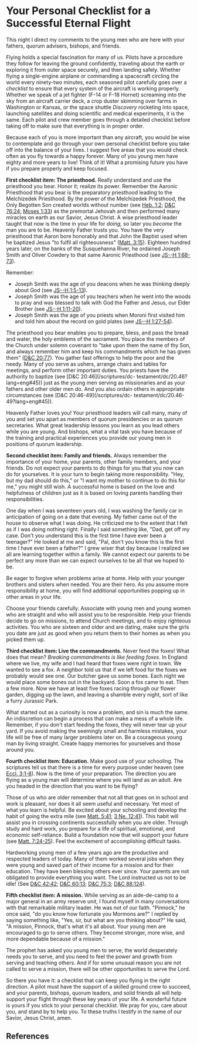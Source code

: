 # Your Personal Checklist for a Successful Eternal Flight

This night I direct my comments to the young men who are here with your
fathers, quorum advisers, bishops, and friends.

Flying holds a special fascination for many of us. Pilots have a procedure
they follow for leaving the ground confidently, traveling about the earth or
exploring it from outer space securely, and then landing safely. Whether
flying a single-engine airplane or commanding a spacecraft circling the world
every ninety-two minutes, each seasoned pilot carefully goes over a
_checklist_ to ensure that every system of the aircraft is working properly.
Whether we speak of a jet fighter (F-14 or F-18 Hornet) screaming into the sky
from an aircraft carrier deck, a crop duster skimming over farms in Washington
or Kansas, or the space shuttle _Discovery_ rocketing into space, launching
satellites and doing scientific and medical experiments, it is the same. Each
pilot and crew member goes through a detailed checklist before taking off to
make sure that everything is in proper order.

Because each of you is more important than any aircraft, you would be wise to
contemplate and go through your own personal checklist before you take off
into the balance of your lives. I suggest five areas that you would check
often as you fly towards a happy forever. Many of you young men have eighty
and more years to live! Think of it! What a promising future you have if you
prepare properly and keep focused.

**First checklist item: The priesthood.** Really understand and use the priesthood you bear. Honor it; realize its power. Remember the Aaronic Priesthood that you bear is the preparatory priesthood leading to the Melchizedek Priesthood. By the power of the Melchizedek Priesthood, the Only Begotten Son created worlds without number (see [Heb. 1:2](/scriptures/nt/heb/1.2?lang=eng#1); [D&amp;C 76:24](/scriptures/dc-testament/dc/76.24?lang=eng#23); [Moses 1:33](/scriptures/pgp/moses/1.33?lang=eng#32)) as the premortal Jehovah and then performed many miracles on earth as our Savior, Jesus Christ. A wise priesthood leader taught that now is the time in your life for _doing,_ so later you _become_ the man you are to be. Heavenly Father trusts you. You have the very priesthood that Aaron bore honorably and that John the Baptist used when he baptized Jesus "to fulfil all righteousness" ([Matt. 3:15](/scriptures/nt/matt/3.15?lang=eng#14)). Eighteen hundred years later, on the banks of the Susquehanna River, he ordained Joseph Smith and Oliver Cowdery to that same Aaronic Priesthood (see [JS--H 1:68-73](/scriptures/pgp/js-h/1.68-73?lang=eng#67)).

Remember:

  * Joseph Smith was the age of you deacons when he was thinking deeply about God (see [JS--H 1:5-13](/scriptures/pgp/js-h/1.5-13?lang=eng#4)). 
  * Joseph Smith was the age of you teachers when he went into the woods to pray and was blessed to talk with God the Father and Jesus, our Elder Brother (see [JS--H 1:11-20](/scriptures/pgp/js-h/1.11-20?lang=eng#10)). 
  * Joseph Smith was the age of you priests when Moroni first visited him and told him about the record on gold plates (see [JS--H 1:27-54](/scriptures/pgp/js-h/1.27-54?lang=eng#26)). 

The priesthood you bear enables you to prepare, bless, and pass the bread and
water, the holy emblems of the sacrament. You place the members of the Church
under solemn covenant to "take upon them the name of thy Son, and always
remember him and keep his commandments which he has given them" ([D&amp;C
20:77](/scriptures/dc-testament/dc/20.77?lang=eng#76)). You gather fast
offerings to help the poor and the needy. Many of you serve as ushers, arrange
chairs and tables for meetings, and perform other important duties. You
priests have the authority to baptize (see [D&amp;C 20:46](/scriptures/dc-
testament/dc/20.46?lang=eng#45)) just as the young men serving as missionaries
and as your fathers and other older men do. And you also ordain others in
appropriate circumstances (see [D&amp;C 20:46-49](/scriptures/dc-
testament/dc/20.46-49?lang=eng#45)).

Heavenly Father loves you! Your priesthood leaders will call many, many of you
and set you apart as members of quorum presidencies or as quorum secretaries.
What great leadership lessons you learn as you lead others while you are
young. And bishops, what a vital task you have because of the training and
practical experiences you provide our young men in positions of quorum
leadership.

**Second checklist item: Family and friends.** Always remember the importance of your home, your parents, other family members, and your friends. Do not expect your parents to do things for you that you now can do for yourselves. It is your turn to begin taking more responsibility. "Hey, but my dad should do this," or "I want my mother to continue to do this for me," you might still wish. A successful home is based on the love and helpfulness of children just as it is based on loving parents handling their responsibilities.

One day when I was seventeen years old, I was washing the family car in
anticipation of going on a date that evening. My father came out of the house
to observe what I was doing. He criticized me to the extent that I felt as if
I was doing nothing right. Finally I said something like, "Dad, get off my
case. Don't you understand this is the first time I have ever been a
teenager?" He looked at me and said, "Pal, don't you know this is the first
time I have ever been a father?" I grew wiser that day because I realized we
all are learning together within a family. We cannot expect our parents to be
perfect any more than we can expect ourselves to be all that we hoped to be.

Be eager to forgive when problems arise at home. Help with your younger
brothers and sisters when needed. You are their hero. As you assume more
responsibility at home, you will find additional opportunities popping up in
other areas in your life.

Choose your friends carefully. Associate with young men and young women who
are straight and who will assist you to be responsible. Help your friends
decide to go on missions, to attend Church meetings, and to enjoy righteous
activities. You who are sixteen and older and are dating, make sure the girls
you date are just as good when you return them to their homes as when you
picked them up.

**Third checklist item: Live the commandments.** Never feed the foxes! What does that mean? _Breaking commandments is like feeding foxes._ In England where we live, my wife and I had heard that foxes were right in town. We wanted to see a fox. A neighbor told us that if we left food for the foxes we probably would see one. Our butcher gave us some bones. Each night we would place some bones out in the backyard. Soon a fox came to eat. Then a few more. Now we have at least five foxes racing through our flower garden, digging up the lawn, and leaving a shamble every night, sort of like a furry Jurassic Park.

What started out as a curiosity is now a problem, and sin is much the same. An
indiscretion can begin a process that can make a mess of a whole life.
Remember, if you don't start feeding the foxes, they will never tear up your
yard. If you avoid making the seemingly small and harmless mistakes, your life
will be free of many larger problems later on. Be a courageous young man by
living straight. Create happy memories for yourselves and those around you.

**Fourth checklist item: Education.** Make good use of your schooling. The scriptures tell us that there is a time for every purpose under heaven (see [Eccl. 3:1-8](/scriptures/ot/eccl/3.1-8?lang=eng#0)). Now is the time of your preparation. The direction you are flying as a young man will determine where you will land as an adult. Are you headed in the direction that you want to be flying?

Those of us who are older remember that not all that goes on in school and
work is pleasant, nor does it all seem useful and necessary. Yet most of what
you learn is helpful. Be excited about your schooling and develop the habit of
going the extra mile (see [Matt. 5:41](/scriptures/nt/matt/5.41?lang=eng#40);
[3 Ne. 12:41](/scriptures/bofm/3-ne/12.41?lang=eng#40)). This habit will
assist you in crossing continents successfully when you are older. Through
study and hard work, you prepare for a life of spiritual, emotional, and
economic self-reliance. Build a foundation now that will support your future
(see [Matt. 7:24-25](/scriptures/nt/matt/7.24-25?lang=eng#23)). Feel the
excitement of accomplishing difficult tasks.

Hardworking young men of a few years ago are the productive and respected
leaders of today. Many of them worked several jobs when they were young and
saved part of their income for a mission and for their education. They have
been blessing others ever since. Your parents are not obligated to provide
everything you want. The Lord instructed us not to be idle! (See [D&amp;C
42:42](/scriptures/dc-testament/dc/42.42?lang=eng#41); [D&amp;C
60:13](/scriptures/dc-testament/dc/60.13?lang=eng#12); [D&amp;C
75:3](/scriptures/dc-testament/dc/75.3?lang=eng#2); [D&amp;C
88:124](/scriptures/dc-testament/dc/88.124?lang=eng#123)).

**Fifth checklist item: A mission.** While serving as an aide-de-camp to a major general in an army reserve unit, I found myself in many conversations with that remarkable military leader. He was not of our faith. "Pinnock," he once said, "do you know how fortunate you Mormons are?" I replied by saying something like, "Yes, sir, but what are you thinking about?" He said, "A mission, Pinnock, that's what it's all about. Your young men are encouraged to go to serve others. They become stronger, more wise, and more dependable because of a mission."

The prophet has asked you young men to serve, the world desperately needs you
to serve, and you need to feel the power and growth from serving and teaching
others. And if for some unusual reason you are not called to serve a mission,
there will be other opportunities to serve the Lord.

So there you have it: a checklist that can keep you flying in the right
direction. A pilot must have the support of a skilled ground crew to succeed,
and your parents, bishops, quorum leaders, and solid friends all will help
support your flight through these key years of your life. A wonderful future
is yours if you stick to your personal checklist. We pray for you, care about
you, and stand by to help you. To these truths I testify in the name of our
Savior, Jesus Christ, amen.

## References

